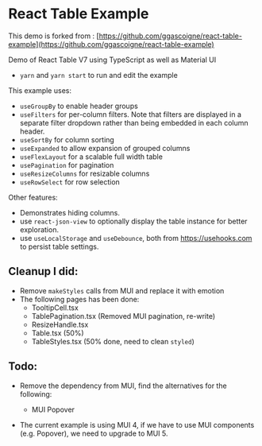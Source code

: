 # React Table Example

This demo is forked from : [https://github.com/ggascoigne/react-table-example](https://github.com/ggascoigne/react-table-example)

Demo of React Table V7 using TypeScript as well as Material UI

- `yarn` and `yarn start` to run and edit the example

This example uses:
  * `useGroupBy` to enable header groups
  * `useFilters` for per-column filters.  Note that filters are displayed in a separate filter dropdown rather than being embedded in each column header.
  * `useSortBy` for column sorting
  * `useExpanded` to allow expansion of grouped columns
  * `useFlexLayout` for a scalable full width table
  * `usePagination` for pagination
  * `useResizeColumns` for resizable columns
  * `useRowSelect` for row selection
  
Other features:
  * Demonstrates hiding columns.
  * use `react-json-view` to optionally display the table instance for better exploration.
  * use `useLocalStorage` and `useDebounce`, both from https://usehooks.com  to persist table settings.

  

## Cleanup I did:

 - Remove `makeStyles` calls from MUI and replace it with emotion 
 - The following pages has been done:
    - TooltipCell.tsx
    - TablePagination.tsx (Removed MUI pagination, re-write)
    - ResizeHandle.tsx
    - Table.tsx (50%)
    - TableStyles.tsx (50% done, need to clean `styled`)


## Todo:

 - Remove the dependency from MUI, find the alternatives for the following:
    - MUI Popover

 - The current example is using MUI 4, if we have to use MUI components (e.g. Popover), we need to upgrade to MUI 5.



